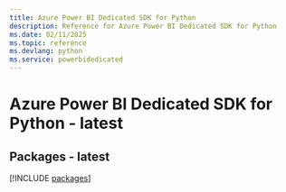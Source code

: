 ```yaml
---
title: Azure Power BI Dedicated SDK for Python
description: Reference for Azure Power BI Dedicated SDK for Python
ms.date: 02/11/2025
ms.topic: reference
ms.devlang: python
ms.service: powerbidedicated
---
```

# Azure Power BI Dedicated SDK for Python - latest
## Packages - latest
[!INCLUDE [packages](power-bi-dedicated-index.md)]